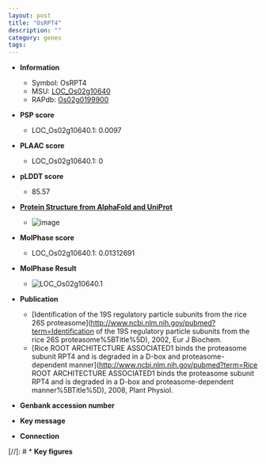 ```yaml
---
layout: post
title: "OsRPT4"
description: ""
category: genes
tags: 
---
```


* **Information**  
    + Symbol: OsRPT4  
    + MSU: [LOC_Os02g10640](http://rice.plantbiology.msu.edu/cgi-bin/ORF_infopage.cgi?orf=LOC_Os02g10640)  
    + RAPdb: [Os02g0199900](http://rapdb.dna.affrc.go.jp/viewer/gbrowse_details/irgsp1?name=Os02g0199900)  

* **PSP score**  
    + LOC_Os02g10640.1: 0.0097 

* **PLAAC score**  
    + LOC_Os02g10640.1: 0 

* **pLDDT score**
    + 85.57

* **[Protein Structure from AlphaFold and UniProt](https://www.uniprot.org/uniprotkb/Q9FXT8/entry#structure)**
    + ![image](https://ricepsp.github.io/images/Q9/AF-Q9FXT8-F1.png)

* **MolPhase score**
    + LOC_Os02g10640.1: 0.01312691

* **MolPhase Result**
    + ![LOC_Os02g10640.1](https://304243504.github.io/Pictures/LOC_Os02g/LOC_Os02g10640.1.png)

* **Publication**  
    + [Identification of the 19S regulatory particle subunits from the rice 26S proteasome](http://www.ncbi.nlm.nih.gov/pubmed?term=Identification of the 19S regulatory particle subunits from the rice 26S proteasome%5BTitle%5D), 2002, Eur J Biochem.
    + [Rice ROOT ARCHITECTURE ASSOCIATED1 binds the proteasome subunit RPT4 and is degraded in a D-box and proteasome-dependent manner](http://www.ncbi.nlm.nih.gov/pubmed?term=Rice ROOT ARCHITECTURE ASSOCIATED1 binds the proteasome subunit RPT4 and is degraded in a D-box and proteasome-dependent manner%5BTitle%5D), 2008, Plant Physiol.

* **Genbank accession number**  

* **Key message**  

* **Connection**  

[//]: # * **Key figures**  


